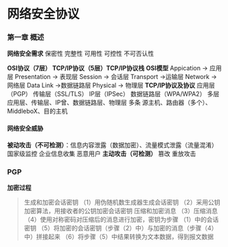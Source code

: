 # 网络安全协议
### 第一章 概述
**网络安全需求**
保密性
完整性
可用性
可控性
不可否认性

**OSI协议（7层）  TCP/IP协议（5层）TCP/IP协议栈**
**OSI模型**
Appication -> 应用层
Presentation -> 表现层
Session -> 会话层
Transport ->运输层
Network -> 网络层
Data Link ->数据链路层
Physical -> 物理层
**TCP/IP协议及协议**
应用层（PGP）
传输层（SSL/TLS）
IP层（IPSec）
数据链路层（WPA/WPA2）
多层
应用层、传输层、IP曾、数据链路层、物理层
多条
源主机、路由器（多个）、MiddleboX、目的主机

#### 网络安全威胁 ####
**被动攻击（不可检测）**：信息内容泄露（数据加密）、流量模式泄露（流量混淆）
国家级监控
企业信息收集
恶意用户
**主动攻击（可检测）**
篡改
重放攻击

### PGP
**加密过程**
>生成和加密会话密钥
（1）用伪随机数生成器生成会话密钥
（2）采用公钥加密算法，用接收者的公钥加密会话密钥
压缩和加密消息
（3）压缩消息
（4）使用对称密码对压缩后的消息进行加密，密钥为步骤   （1）中的会话密钥
（5）将加密的会话密钥（步骤（2）中）与加密的消息（步骤（4）中）拼接起来
（6）将步骤（5）中结果转换为文本数据，得到报文数据